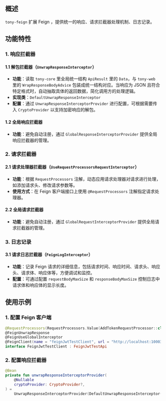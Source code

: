 ## 概述
`tony-feign` 扩展 Feign ，提供统一的响应、请求拦截器处理机制、日志记录。

## 功能特性

### 1. 响应拦截器
#### 1.1 解包拦截器（`UnwrapResponseInterceptor`）
- **功能**：读取 `tony-core` 里全局统一结构 `ApiResult` 里的 `Data`，与 `tony-web` 里的 `WrapResponseBodyAdvice` 包装成统一结构对应。当响应为 JSON 且符合特定格式时，自动抽取具体的返回数据，简化调用方的处理逻辑。
- **实现类**：`DefaultUnwrapResponseInterceptor`
- **配置**：通过 `UnwrapResponseInterceptorProvider` 进行配置，可根据需要传入 `CryptoProvider` 以支持加密响应的解包。

#### 1.2 全局响应拦截器
- **功能**：避免自动注册，通过 `GlobalResponseInterceptorProvider` 提供全局响应拦截器的管理。

### 2. 请求拦截器
#### 2.1 请求处理器拦截器（`UseRequestProcessorsRequestInterceptor`）
- **功能**：根据 `RequestProcessors` 注解，动态应用请求处理器对请求进行处理，如添加请求头、修改请求参数等。
- **使用方式**：在 Feign 客户端接口上使用 `@RequestProcessors` 注解指定请求处理器。

#### 2.2 全局请求拦截器
- **功能**：避免自动注册，通过 `GlobalRequestInterceptorProvider` 提供全局请求拦截器的管理。

### 3. 日志记录
#### 3.1 请求日志拦截器（`FeignLogInterceptor`）
- **功能**：记录 Feign 请求的详细信息，包括请求时间、响应时间、请求头、响应头、请求体、响应体等，方便调试和监控。
- **配置**：可通过配置 `requestBodyMaxSize` 和 `responseBodyMaxSize` 控制日志中请求体和响应体的显示长度。


## 使用示例

### 1. 配置 Feign 客户端
```kotlin
@RequestProcessors(RequestProcessors.Value(AddTokenRequestProcessor::class))
@FeignUnwrapResponse
@FeignUseGlobalInterceptor
@FeignClient(name = "feignJwtTestClient", url = "http://localhost:10003")
interface FeignJwtTestClient : FeignJwtTestApi
```

### 2. 配置响应拦截器
```kotlin
@Bean
private fun unwrapResponseInterceptorProvider(
    @Nullable
    cryptoProvider: CryptoProvider?,
) =
    UnwrapResponseInterceptorProvider(DefaultUnwrapResponseInterceptor(cryptoProvider))
```
